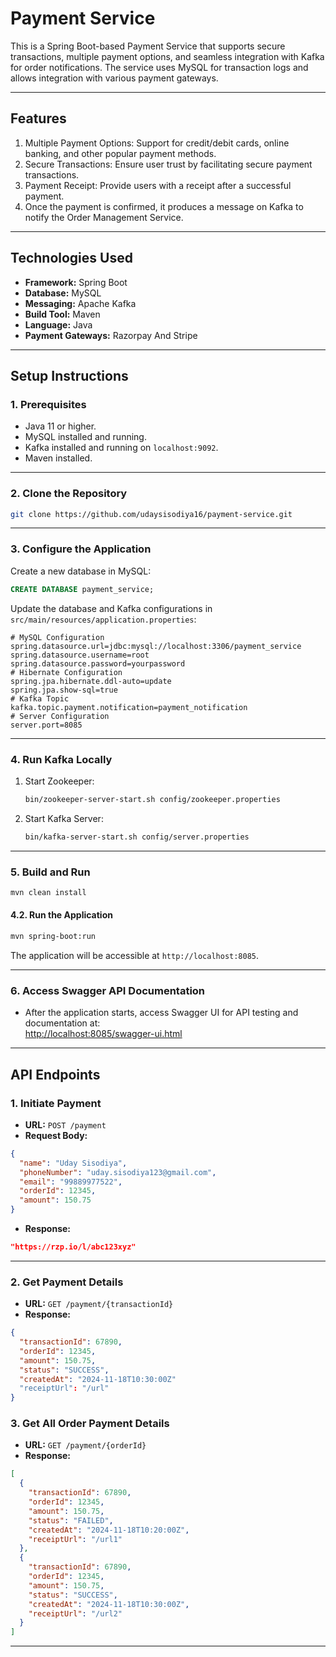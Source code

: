 # **Payment Service**

This is a Spring Boot-based Payment Service that supports secure transactions, multiple payment options, and seamless
integration with Kafka for order notifications. The service uses MySQL for transaction logs and allows integration with
various payment gateways.

---

## **Features**

1. Multiple Payment Options: Support for credit/debit cards, online banking, and other popular payment methods.
2. Secure Transactions: Ensure user trust by facilitating secure payment transactions.
3. Payment Receipt: Provide users with a receipt after a successful payment.
4. Once the payment is confirmed, it produces a message on Kafka to notify the Order Management Service.

---

## **Technologies Used**

- **Framework:** Spring Boot
- **Database:** MySQL
- **Messaging:** Apache Kafka
- **Build Tool:** Maven
- **Language:** Java
- **Payment Gateways:** Razorpay And Stripe

---

## **Setup Instructions**

### **1. Prerequisites**

- Java 11 or higher.
- MySQL installed and running.
- Kafka installed and running on `localhost:9092`.
- Maven installed.

---

### **2. Clone the Repository**

```bash
git clone https://github.com/udaysisodiya16/payment-service.git
```

---

### **3. Configure the Application**

Create a new database in MySQL:

```sql
CREATE DATABASE payment_service;
```

Update the database and Kafka configurations in `src/main/resources/application.properties`:

```properties
# MySQL Configuration
spring.datasource.url=jdbc:mysql://localhost:3306/payment_service
spring.datasource.username=root
spring.datasource.password=yourpassword
# Hibernate Configuration
spring.jpa.hibernate.ddl-auto=update
spring.jpa.show-sql=true
# Kafka Topic
kafka.topic.payment.notification=payment_notification
# Server Configuration
server.port=8085
```

---

### **4. Run Kafka Locally**

1. Start Zookeeper:
   ```bash
   bin/zookeeper-server-start.sh config/zookeeper.properties
   ```
2. Start Kafka Server:
   ```bash
   bin/kafka-server-start.sh config/server.properties
   ```

---

### **5. Build and Run**

```bash
mvn clean install
```

#### **4.2. Run the Application**

```bash
mvn spring-boot:run
```

The application will be accessible at `http://localhost:8085`.

---

### **6. Access Swagger API Documentation**

- After the application starts, access Swagger UI for API testing and documentation at:  
  [http://localhost:8085/swagger-ui.html](http://localhost:8085/swagger-ui.html)

---

## **API Endpoints**

### **1. Initiate Payment**

- **URL:** `POST /payment`
- **Request Body:**

```json
{
  "name": "Uday Sisodiya",
  "phoneNumber": "uday.sisodiya123@gmail.com",
  "email": "99889977522",
  "orderId": 12345,
  "amount": 150.75
}
```

- **Response:**

```json
"https://rzp.io/l/abc123xyz"
```

---

### **2. Get Payment Details**

- **URL:** `GET /payment/{transactionId}`
- **Response:**

```json
{
  "transactionId": 67890,
  "orderId": 12345,
  "amount": 150.75,
  "status": "SUCCESS",
  "createdAt": "2024-11-18T10:30:00Z"
  "receiptUrl": "/url"
}
```

### **3. Get All Order Payment Details**

- **URL:** `GET /payment/{orderId}`
- **Response:**

```json
[
  {
    "transactionId": 67890,
    "orderId": 12345,
    "amount": 150.75,
    "status": "FAILED",
    "createdAt": "2024-11-18T10:20:00Z",
    "receiptUrl": "/url1"
  },
  {
    "transactionId": 67890,
    "orderId": 12345,
    "amount": 150.75,
    "status": "SUCCESS",
    "createdAt": "2024-11-18T10:30:00Z",
    "receiptUrl": "/url2"
  }
]
```

---